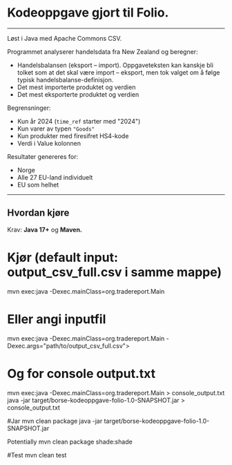 # Kodeoppgave gjort til Folio.

---

Løst i Java med Apache Commons CSV.

Programmet analyserer handelsdata fra New Zealand og beregner:
- Handelsbalansen (eksport – import). Oppgaveteksten kan kanskje bli tolket som at det skal være import – eksport, 
men tok valget om å følge typisk handelsbalanse-definisjon.
- Det mest importerte produktet og verdien
- Det mest eksporterte produktet og verdien

Begrensninger:
- Kun år 2024 (`time_ref` starter med "2024")
- Kun varer av typen `"Goods"`
- Kun produkter med firesifret HS4-kode
- Verdi i Value kolonnen

Resultater genereres for:
- Norge
- Alle 27 EU-land individuelt
- EU som helhet

---

## Hvordan kjøre

Krav: **Java 17+** og **Maven.**



# Kjør (default input: output_csv_full.csv i samme mappe)
mvn exec:java -Dexec.mainClass=org.tradereport.Main

# Eller angi inputfil
mvn exec:java -Dexec.mainClass=org.tradereport.Main -Dexec.args="path/to/output_csv_full.csv">

# Og for console output.txt
mvn exec:java -Dexec.mainClass=org.tradereport.Main > console_output.txt
java -jar target/borse-kodeoppgave-folio-1.0-SNAPSHOT.jar > console_output.txt

#Jar
mvn clean package
java -jar target/borse-kodeoppgave-folio-1.0-SNAPSHOT.jar

Potentially
mvn clean package shade:shade

#Test
mvn clean test